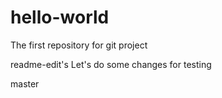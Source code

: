 # hello-world
The first repository for git project

readme-edit's
Let's do some changes for testing

master
